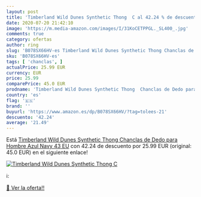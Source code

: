 ```yaml
---
layout: post
title: 'Timberland Wild Dunes Synthetic Thong  C al 42.24 % de descuento'
date: 2020-07-20 21:42:10
image: 'https://m.media-amazon.com/images/I/31KoCETPPGL._SL400_.jpg'
comments: true
category: ofertas
author: ring
slug: 'B078SX66HV-es Timberland Wild Dunes Synthetic Thong Chanclas de Dedo...'
sku: 'B078SX66HV-es'
tags: [ 'chanclas', ]
actualPrice: 25.99 EUR
currency: EUR
price: 25.99
comparePrice: 45.0 EUR
prodname: 'Timberland Wild Dunes Synthetic Thong  Chanclas de Dedo para Hombre  Azul  Navy   43 EU'
country: 'es'
flag: '🇪🇸'
brand: ''
buyurl: 'https://www.amazon.es/dp/B078SX66HV/?tag=tolees-21'
descuento: '42.24'
average: '21.49'
---
```


Está [Timberland Wild Dunes Synthetic Thong  Chanclas de Dedo para Hombre  Azul  Navy   43 EU](https://www.amazon.es/dp/B078SX66HV/?tag=tolees-21) con 42.24 de descuento por 25.99 EUR (original: 45.0 EUR) en el siguiente enlace!

[![Timberland Wild Dunes Synthetic Thong  C](https://m.media-amazon.com/images/I/31KoCETPPGL._SL400_.jpg)](https://www.amazon.es/dp/B078SX66HV/?tag=tolees-21)

ℹ️:


[🛒 Ver la oferta!!](https://www.amazon.es/dp/B078SX66HV/?tag=tolees-21)
